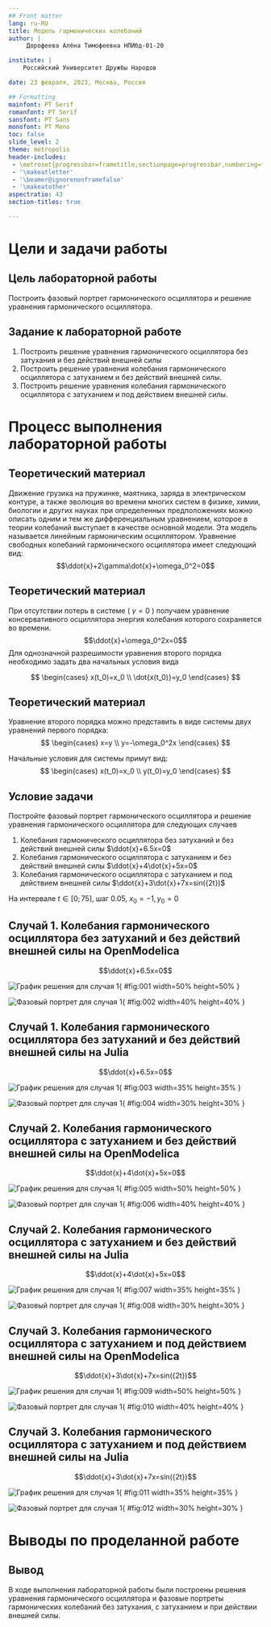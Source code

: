 ```yaml
---
## Front matter
lang: ru-RU
title: Модель гармонических колебаний
author: |
	 Дорофеева Алёна Тимофеевна НПИбд-01-20

institute: |
	Российский Университет Дружбы Народов

date: 23 февраля, 2023, Москва, Россия

## Formatting
mainfont: PT Serif
romanfont: PT Serif
sansfont: PT Sans
monofont: PT Mono
toc: false
slide_level: 2
theme: metropolis
header-includes: 
 - \metroset{progressbar=frametitle,sectionpage=progressbar,numbering=fraction}
 - '\makeatletter'
 - '\beamer@ignorenonframefalse'
 - '\makeatother'
aspectratio: 43
section-titles: true

---
```


# Цели и задачи работы

## Цель лабораторной работы

Построить фазовый портрет гармонического осциллятора и решение уравнения
гармонического осциллятора.


## Задание к лабораторной работе

1.	Построить решение уравнения гармонического осциллятора без затухания и без действий внешней
силы
2.	Построить решение уравнения колебания гармонического осциллятора c затуханием и без действий внешней
силы.
3.	Построить решение уравнения колебания гармонического осциллятора c затуханием и под действием внешней
силы.


# Процесс выполнения лабораторной работы

## Теоретический материал 

Движение грузика на пружинке, маятника, заряда в электрическом контуре, а также эволюция во времени многих систем в физике, химии, биологии и других науках при определенных предположениях можно описать одним и тем же дифференциальным уравнением, которое в теории колебаний выступает в качестве основной модели. Эта модель называется линейным гармоническим осциллятором.
Уравнение свободных колебаний гармонического осциллятора имеет следующий вид:
$$\ddot{x}+2\gamma\dot{x}+\omega_0^2=0$$

## Теоретический материал 

При отсутствии потерь в системе ( $\gamma=0$ ) получаем уравнение консервативного осциллятора энергия колебания которого сохраняется во времени.
$$\ddot{x}+\omega_0^2x=0$$
Для однозначной разрешимости уравнения второго порядка необходимо задать два начальных условия вида
 
$$
 \begin{cases}
	x(t_0)=x_0
	\\   
	\dot{x(t_0)}=y_0
 \end{cases}
$$

## Теоретический материал 

Уравнение второго порядка можно представить в виде системы двух уравнений первого порядка:
$$
 \begin{cases}
	x=y
	\\   
	y=-\omega_0^2x
 \end{cases}
$$

Начальные условия для системы примут вид:
$$
 \begin{cases}
	x(t_0)=x_0
	\\   
	y(t_0)=y_0
 \end{cases}
$$


## Условие задачи

Постройте фазовый портрет гармонического осциллятора и решение уравнения гармонического осциллятора для следующих случаев 

1. Колебания гармонического осциллятора без затуханий и без действий внешней
силы $\ddot{x}+6.5x=0$
2. Колебания гармонического осциллятора c затуханием и без действий внешней
силы $\ddot{x}+4\dot{x}+5x=0$
3. Колебания гармонического осциллятора c затуханием и под действием внешней
силы $\ddot{x}+3\dot{x}+7x=sin({2t})$

На интервале $t \in [ 0;75 ]$, шаг 0.05, $x_0=-1, y_0=0$


## Случай 1. Колебания гармонического осциллятора без затуханий и без действий внешней силы на OpenModelica

$$\ddot{x}+6.5x=0$$

![График решения для случая 1](image/graf1.png){ #fig:001 width=50% height=50% }

![Фазовый портрет для случая 1](image/phase.png){ #fig:002 width=40% height=40% }

## Случай 1. Колебания гармонического осциллятора без затуханий и без действий внешней силы на Julia

$$\ddot{x}+6.5x=0$$

![График решения для случая 1](image/lab4_1.png){ #fig:003 width=35% height=35% }

![Фазовый портрет для случая 1](image/lab4_1_phase.png){ #fig:004 width=30% height=30% }

## Случай 2. Колебания гармонического осциллятора c затуханием и без действий внешней силы на OpenModelica

$$\ddot{x}+4\dot{x}+5x=0$$

![График решения для случая 1](image/graf2.png){ #fig:005 width=50% height=50% }

![Фазовый портрет для случая 1](image/phase2.png){ #fig:006 width=40% height=40% }

## Случай 2. Колебания гармонического осциллятора c затуханием и без действий внешней силы на Julia

$$\ddot{x}+4\dot{x}+5x=0$$

![График решения для случая 1](image/lab4_2.png){ #fig:007 width=35% height=35% }

![Фазовый портрет для случая 1](image/lab4_2_phase.png){ #fig:008 width=30% height=30% }

## Случай 3. Колебания гармонического осциллятора c затуханием и под действием внешней силы на OpenModelica

$$\ddot{x}+3\dot{x}+7x=sin({2t})$$

![График решения для случая 1](image/graf3.png){ #fig:009 width=50% height=50% }

![Фазовый портрет для случая 1](image/phase3.png){ #fig:010 width=40% height=40% }

## Случай 3. Колебания гармонического осциллятора c затуханием и под действием внешней силы на Julia

$$\ddot{x}+3\dot{x}+7x=sin({2t})$$

![График решения для случая 1](image/lab4_3.png){ #fig:011 width=35% height=35% }

![Фазовый портрет для случая 1](image/lab4_3_phase.png){ #fig:012 width=30% height=30% }

# Выводы по проделанной работе

## Вывод

В ходе выполнения лабораторной работы были построены решения уравнения гармонического осциллятора и фазовые портреты гармонических колебаний без затухания, с затуханием и при действии внешней силы.